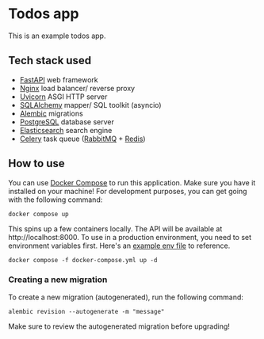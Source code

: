 # Todos app
This is an example todos app.

## Tech stack used
- [FastAPI](https://github.com/tiangolo/fastapi) web framework
- [Nginx](https://github.com/nginx/nginx) load balancer/ reverse proxy
- [Uvicorn](https://github.com/encode/uvicorn) ASGI HTTP server
- [SQLAlchemy](https://github.com/sqlalchemy/sqlalchemy) mapper/ SQL toolkit (asyncio)
- [Alembic](https://github.com/sqlalchemy/alembic) migrations
- [PostgreSQL](https://github.com/postgres/postgres) database server
- [Elasticsearch](https://github.com/elastic/elasticsearch) search engine
- [Celery](https://github.com/celery/celery) task queue
  ([RabbitMQ](https://github.com/rabbitmq/rabbitmq-server) +
  [Redis](https://github.com/redis/redis))

## How to use
You can use [Docker Compose](https://github.com/docker/compose) to run this application.
Make sure you have it installed on your machine! For development purposes, you can get
going with the following command:
```text
docker compose up
```
This spins up a few containers locally. The API will be available at
http://localhost:8000. To use in a production environment, you need to set environment
variables first. Here's an [example env file](backend/example.env) to reference.
```text
docker compose -f docker-compose.yml up -d
```

### Creating a new migration
To create a new migration (autogenerated), run the following command:
```text
alembic revision --autogenerate -m "message"
```
Make sure to review the autogenerated migration before upgrading!

